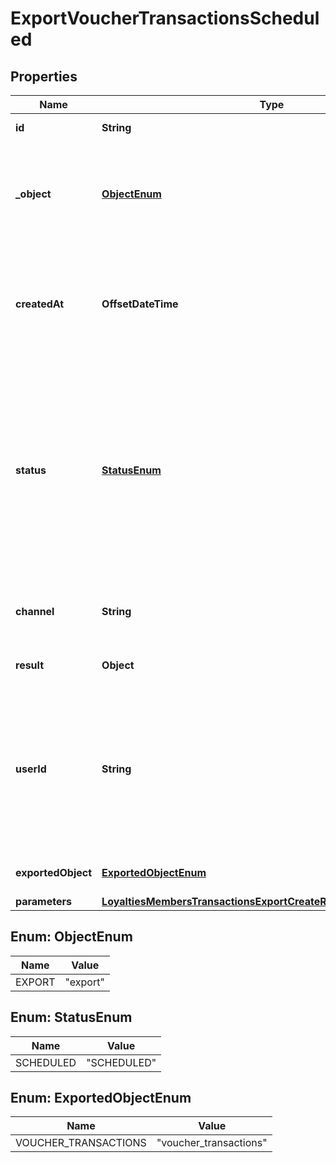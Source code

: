 

# ExportVoucherTransactionsScheduled


## Properties

| Name | Type | Description | Notes |
|------------ | ------------- | ------------- | -------------|
|**id** | **String** | Unique export ID. |  |
|**_object** | [**ObjectEnum**](#ObjectEnum) | The type of object being represented. This object stores information about the export. |  |
|**createdAt** | **OffsetDateTime** | Timestamp representing the date and time when the export was scheduled in ISO 8601 format. |  |
|**status** | [**StatusEnum**](#StatusEnum) | Status of the export. Informs you whether the export has already been completed, i.e. indicates whether the file containing the exported data has been generated. |  |
|**channel** | **String** | The channel through which the export was triggered. |  [optional] |
|**result** | **Object** | Contains the URL of the CSV file. |  |
|**userId** | **String** | Identifies the specific user who initiated the export through the Voucherify Dashboard; returned when the channel value is WEBSITE. |  |
|**exportedObject** | [**ExportedObjectEnum**](#ExportedObjectEnum) | The type of object to be exported. |  |
|**parameters** | [**LoyaltiesMembersTransactionsExportCreateRequestBodyParameters**](LoyaltiesMembersTransactionsExportCreateRequestBodyParameters.md) |  |  [optional] |



## Enum: ObjectEnum

| Name | Value |
|---- | -----|
| EXPORT | &quot;export&quot; |



## Enum: StatusEnum

| Name | Value |
|---- | -----|
| SCHEDULED | &quot;SCHEDULED&quot; |



## Enum: ExportedObjectEnum

| Name | Value |
|---- | -----|
| VOUCHER_TRANSACTIONS | &quot;voucher_transactions&quot; |



